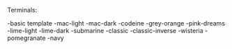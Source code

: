 Terminals:

  -basic template
  -mac-light
  -mac-dark
  -codeine
  -grey-orange
  -pink-dreams
  -lime-light
  -lime-dark
  -submarine
  -classic
  -classic-inverse
  -wisteria
  -pomegranate
  -navy
